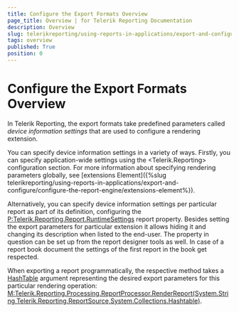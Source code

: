 ```yaml
---
title: Configure the Export Formats Overview
page_title: Overview | for Telerik Reporting Documentation
description: Overview
slug: telerikreporting/using-reports-in-applications/export-and-configure/configure-the-export-formats/overview
tags: overview
published: True
position: 0
---
```


# Configure the Export Formats Overview



In Telerik Reporting, the export formats take predefined parameters called *device information settings* that are used to configure a rendering extension.

You can specify device information settings in a variety of ways.
        Firstly, you can specify application-wide settings using the <Telerik.Reporting> configuration section. For more
        information about specifying rendering parameters globally, see [extensions Element]({%slug telerikreporting/using-reports-in-applications/export-and-configure/configure-the-report-engine/extensions-element%}).
      

Alternatively, you can specify device information settings per particular report as part of its definition, configuring the
        [P:Telerik.Reporting.Report.RuntimeSettings]()
        report property. Besides setting the export parameters for particular extension it allows hiding it and changing its description
        when listed to the end-user. The property in question can be set up from the report designer tools as well.
        In case of a report book document the settings of the first report in the book get respected.
      

When exporting a report programmatically, the respective method takes a
        [HashTable](http://msdn.microsoft.com/en-us/library/system.collections.hashtable.aspx)
        argument representing the desired export parameters for this particular rendering operation:
        [M:Telerik.Reporting.Processing.ReportProcessor.RenderReport(System.String,Telerik.Reporting.ReportSource,System.Collections.Hashtable)]().
      
